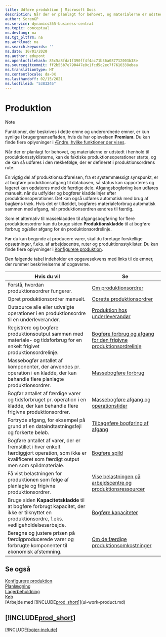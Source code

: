 ```yaml
---
title: Udføre produktion | Microsoft Docs
description: Når der er planlagt for behovet, og materialerne er udstedt i henhold til produktionsstyklisterne, kan de faktiske produktionsoperationer starte, og de kan så udføres i den rækkefølge, der er defineret i produktionsordrens rute.
author: SorenGP
ms.service: dynamics365-business-central
ms.topic: conceptual
ms.devlang: na
ms.tgt_pltfrm: na
ms.workload: na
ms.search.keywords: ''
ms.date: 10/01/2020
ms.author: edupont
ms.openlocfilehash: 85c5a8fda1f390ff4f4ac71b36a087712003b38e
ms.sourcegitcommit: ff2b55b7e790447e0c1fcd5c2ec7f7610338ebaa
ms.translationtype: HT
ms.contentlocale: da-DK
ms.lasthandoff: 02/15/2021
ms.locfileid: "5383246"
---
```

# <a name="manufacturing"></a>Produktion
> [!NOTE]
> Funktioner, der beskrives i dette emne og underordnede emner, er kun synlige i brugergrænsefladen, hvis du har oplevelsen **Premium**. Du kan finde flere oplysninger i [Ændre, hvilke funktioner der vises](ui-experiences.md).

Når der er planlagt for behovet, og materialerne er udstedt i henhold til produktionsstyklisterne, kan de faktiske produktionsoperationer starte, og de kan så udføres i den rækkefølge, der er defineret i produktionsordrens rute.  

En vigtig del af produktionsudførelsen, fra et systemmæssigt synspunkt, er at bogføre produktionsafgang til databasen, så status kan rapporteres og lageret kan opdateres med de færdige dele. Afgangsbogføring kan udføres manuelt, når du udfylder og bogfører kladdelinjer efter produktionsoperationer. Det kan også udføres automatisk med brug af baglæns træk. Hvis det er tilfældet, bogføres materialeforbrug automatisk sammen med afgang, når produktionsordren ændres til færdig.  

Som et alternativ til massekladden til afgangsbogføring for flere produktionsordrer kan du bruge siden **Produktionskladde** til at bogføre forbrug og/eller afgang for én produktionsordrelinje.

Før du kan begynde at producere varer, skal du foretage forskellige opsætninger, f.eks. af arbejdscentre, ruter og produktionsstyklister. Du kan finde flere oplysninger i [Konfigurere produktion](production-configure-production-processes.md).

Den følgende tabel indeholder en opgavesekvens med links til de emner, der rummer beskrivelserne af opgaverne.   

|**Hvis du vil**|**Se**|  
|------------|-------------|  
|Forstå, hvordan produktionsordrer fungerer.|[Om produktionsordrer](production-about-production-orders.md)|
|Opret produktionsordrer manuelt.|[Oprette produktionsordrer](production-how-to-create-production-orders.md)|
|Outsource alle eller udvalgte operationer i en produktionsordre til en underleverandør.|[Produktion hos underleverandør](production-how-to-subcontract-manufacturing.md)|
|Registrere og bogføre produktionsoutput sammen med materiale- og tidsforbrug for en enkelt frigivet produktionsordrelinje.|[Bogføre forbrug og afgang for den frigivne produktionsordrelinje](production-how-to-register-consumption-and-output.md)|  
|Massebogfør antallet af komponenter, der anvendes pr. operation i en kladde, der kan behandle flere planlagte produktionsordrer.|[Massebogføre forbrug](production-how-to-post-consumption.md)|
|Bogfør antallet af færdige varer og tidsforbruget pr. operation i en kladde, der kan behandle flere frigivne produktionsordrer.|[Massebogføre afgang og operationstider](production-how-to-post-output-quantity.md)|
|Fortryde afgang, for eksempel på grund af en dataindtastningsfejl og forkerte beløb.  |[Tilbageføre bogføring af afgang](production-how-to-reverse-output-posting.md)|  
|Bogføre antallet af varer, der er fremstillet i hver enkelt færdiggjort operation, som ikke er kvalificeret som færdigt output men som spildmateriale.|[Bogføre spild](production-how-to-post-scrap.md)|
|Få vist belastningen for produktionen som følge af planlagte og frigivne produktionsordrer.|[Vise belastningen på arbejdscentre og produktionsressourcer](production-how-to-view-the-load-on-work-centers.md)|      
|Bruge siden **Kapacitetskladde** til at bogføre forbrugt kapacitet, der ikke er tilknyttet en produktionsordre, f.eks. vedligeholdelsesarbejde.|[Bogføre kapaciteter](production-how-to-post-capacities.md)|  
|Beregne og justere prisen på færdigproducerede varer og forbrugte komponenter til økonomisk afstemning.|[Om de færdige produktionsomkostninger](finance-about-finished-production-order-costs.md)|  

## <a name="see-also"></a>Se også  
[Konfigurere produktion](production-configure-production-processes.md)  
[Planlægning](production-planning.md)      
[Lagerbeholdning](inventory-manage-inventory.md)  
[Køb](purchasing-manage-purchasing.md)  
[Arbejde med [!INCLUDE[prod_short](includes/prod_short.md)]](ui-work-product.md)

## [!INCLUDE[prod_short](includes/free_trial_md.md)]  


[!INCLUDE[footer-include](includes/footer-banner.md)]